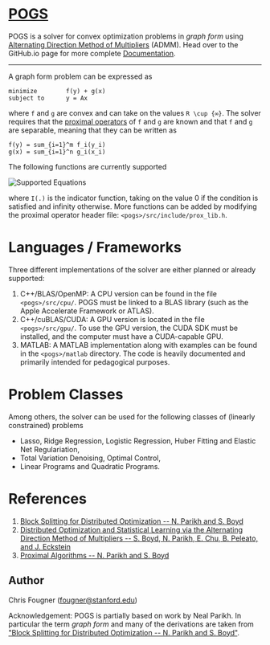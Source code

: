 [POGS](http://foges.github.io/pogs)
====

POGS is a solver for convex optimization problems in _graph form_ using [Alternating Direction Method of Multipliers](http://foges.github.io/pogs/ref/admm) (ADMM). Head over to the GitHub.io page for more complete [Documentation](http://foges.github.io/pogs).

----
A graph form problem can be expressed as

```
minimize        f(y) + g(x)
subject to      y = Ax
```
where `f` and `g` are convex and can take on the values `R \cup {∞}`. The solver requires that the [proximal operators](http://foges.github.io/pogs/ref/admm) of `f` and `g` are known and that `f` and `g` are separable, meaning that they can be written as

```
f(y) = sum_{i=1}^m f_i(y_i)
g(x) = sum_{i=1}^n g_i(x_i)
```

The following functions are currently supported

![Supported Equations](https://github.com/foges/pogs/raw/master/img/eqs.png)

where `I(.)` is the indicator function, taking on the value 0 if the condition is satisfied and infinity otherwise. More functions can be added by modifying the proximal operator header file: `<pogs>/src/include/prox_lib.h`.


Languages / Frameworks
======================
Three different implementations of the solver are either planned or already supported:

  1. C++/BLAS/OpenMP: A CPU version can be found in the file `<pogs>/src/cpu/`. POGS must be linked to a BLAS library (such as the Apple Accelerate Framework or ATLAS).
  2. C++/cuBLAS/CUDA: A GPU version is located in the file `<pogs>/src/gpu/`. To use the GPU version, the CUDA SDK must be installed, and the computer must have a CUDA-capable GPU.
  3. MATLAB: A MATLAB implementation along with examples can be found in the `<pogs>/matlab` directory. The code is heavily documented and primarily intended for pedagogical purposes.


Problem Classes
===============

Among others, the solver can be used for the following classes of (linearly constrained) problems

  + Lasso, Ridge Regression, Logistic Regression, Huber Fitting and Elastic Net Regulariation,
  + Total Variation Denoising, Optimal Control,
  + Linear Programs and Quadratic Programs.


References
==========
1. [Block Splitting for Distributed Optimization -- N. Parikh and S. Boyd][block_splitting]
2. [Distributed Optimization and Statistical Learning via the Alternating Direction Method of Multipliers -- S. Boyd, N. Parikh, E. Chu, B. Peleato, and J. Eckstein][admm_distr_stats]
3. [Proximal Algorithms -- N. Parikh and S. Boyd][prox_algs]


[block_splitting]: http://www.stanford.edu/~boyd/papers/block_splitting.html "Block Splitting for Distributed Optimization -- N. Parikh and S. Boyd"

[admm_distr_stats]: http://www.stanford.edu/~boyd/papers/block_splitting.html "Distributed Optimization and Statistical Learning via the Alternating Direction Method of Multipliers -- S. Boyd, N. Parikh, E. Chu, B. Peleato, and J. Eckstein"

[prox_algs]: http://www.stanford.edu/~boyd/papers/prox_algs.html "Proximal Algorithms -- N. Parikh and S. Boyd"


Author
------
Chris Fougner (fougner@stanford.edu)

Acknowledgement: POGS is partially based on work by Neal Parikh. In particular the term _graph form_ and many of the derivations are taken from ["Block Splitting for Distributed Optimization -- N. Parikh and S. Boyd"][block_splitting].

